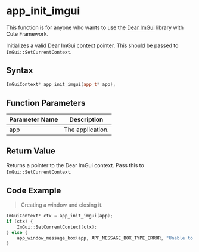# app_init_imgui

This function is for anyone who wants to use the [Dear ImGui](https://github.com/ocornut/imgui) library with Cute Framework.

Initializes a valid Dear ImGui context pointer. This should be passed to `ImGui::SetCurrentContext`.

## Syntax

```cpp
ImGuiContext* app_init_imgui(app_t* app);
```

## Function Parameters

Parameter Name | Description
--- | ---
app | The application.

## Return Value

Returns a pointer to the Dear ImGui context. Pass this to `ImGui::SetCurrentContext`.


## Code Example

> Creating a window and closing it.

```cpp
ImGuiContext* ctx = app_init_imgui(app);
if (ctx) {
	ImGui::SetCurrentContext(ctx);
} else {
	app_window_message_box(app, APP_MESSAGE_BOX_TYPE_ERROR, "Unable to initialize Dear ImGui.");
}
```
